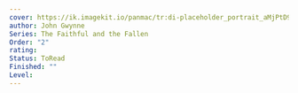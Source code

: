 ```yaml
---
cover: https://ik.imagekit.io/panmac/tr:di-placeholder_portrait_aMjPtD9YZ.jpg,tr:w-350,f-jpg,pr-true/edition/9780330545761.jpg
author: John Gwynne
Series: The Faithful and the Fallen
Order: "2"
rating: 
Status: ToRead
Finished: ""
Level:
---
```








